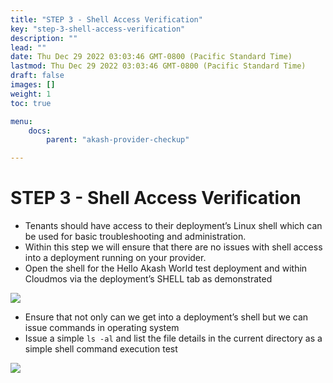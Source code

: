 ```yaml
---
title: "STEP 3 - Shell Access Verification"
key: "step-3-shell-access-verification"
description: ""
lead: ""
date: Thu Dec 29 2022 03:03:46 GMT-0800 (Pacific Standard Time)
lastmod: Thu Dec 29 2022 03:03:46 GMT-0800 (Pacific Standard Time)
draft: false
images: []
weight: 1
toc: true

menu:
    docs:
        parent: "akash-provider-checkup"

---
```

STEP 3 - Shell Access Verification
==================================

*   Tenants should have access to their deployment’s Linux shell which can be used for basic troubleshooting and administration.
*   Within this step we will ensure that there are no issues with shell access into a deployment running on your provider.
*   Open the shell for the Hello Akash World test deployment and within Cloudmos via the deployment’s SHELL tab as demonstrated

![](/images/.gitbook/deploymentShellAccess.png)

*   Ensure that not only can we get into a deployment’s shell but we can issue commands in operating system
*   Issue a simple `ls -al` and list the file details in the current directory as a simple shell command execution test

![](/images/.gitbook/akashlyticsShellLS.png)